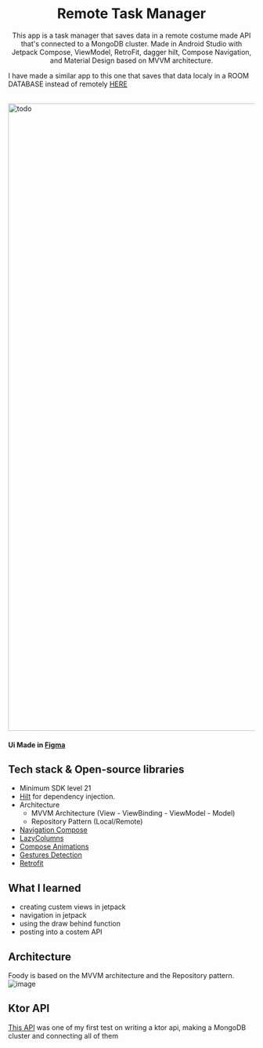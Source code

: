 <h1 align="center">Remote Task Manager</h1>

<p align="center">  
 This app is a task manager that saves data in a remote costume made API that's connected to a MongoDB cluster. Made in Android Studio with Jetpack Compose, ViewModel, RetroFit, dagger hilt, Compose Navigation, and Material Design based on MVVM architecture.
  
  I have made a similar app to this one that saves that data localy in a ROOM DATABASE instead of remotely [HERE](https://github.com/CherifiMi/To-Do-Api)
</p>
</br>

<img width="1279" alt="todo" src="https://user-images.githubusercontent.com/98290339/159067160-74bb89fb-eb7d-4d40-818c-6522e936c8fa.png">



#### Ui Made in [Figma](https://www.figma.com/file/mtCF10n9wphsv1JdKG00uQ/Ux-and-shi?node-id=334%3A333)


## Tech stack & Open-source libraries

- Minimum SDK level 21
- [Hilt](https://dagger.dev/hilt/) for dependency injection.
- Architecture
    - MVVM Architecture (View - ViewBinding - ViewModel - Model)
    - Repository Pattern (Local/Remote)
- [Navigation Compose](https://developer.android.com/jetpack/compose/navigation)
- [LazyColumns](https://developer.android.com/jetpack/compose/lists)
- [Compose Animations](https://developer.android.com/jetpack/compose/animation)
- [Gestures Detection](https://developer.android.com/jetpack/compose/gestures)
- [Retrofit](https://github.com/square/retrofit) 




## What I learned
- creating custem views in jetpack
- navigation in jetpack 
- using the draw behind function
- posting into a costem API



## Architecture
Foody is based on the MVVM architecture and the Repository pattern.
![image](https://user-images.githubusercontent.com/98290339/152096381-2a8898d3-c351-4032-979d-ebc836e46332.png)

## Ktor API

[This API](https://github.com/CherifiMi/To-Do-Api) was one of my first test on writing a ktor api, making a MongoDB cluster and connecting all of them
